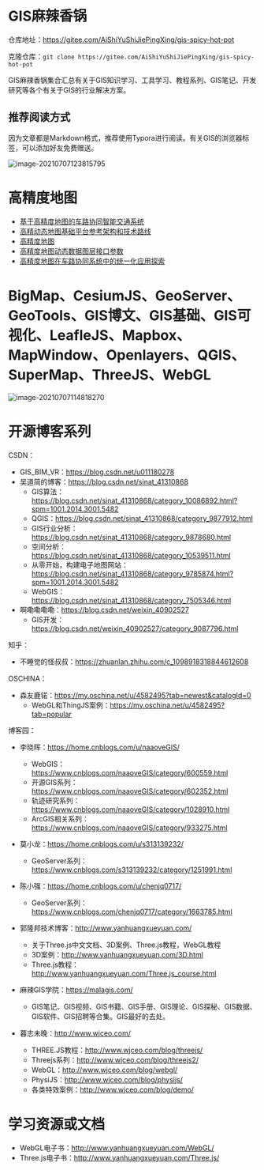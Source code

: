 # GIS麻辣香锅

仓库地址：https://gitee.com/AiShiYuShiJiePingXing/gis-spicy-hot-pot

克隆仓库：`git clone https://gitee.com/AiShiYuShiJiePingXing/gis-spicy-hot-pot`

GIS麻辣香锅集合汇总有关于GIS知识学习、工具学习、教程系列、GIS笔记、开发研究等各个有关于GIS的行业解决方案。



## 推荐阅读方式

因为文章都是Markdown格式，推荐使用Typora进行阅读。有关GIS的浏览器标签，可以添加好友免费赠送。

![image-20210707123815795](https://gitee.com/AiShiYuShiJiePingXing/img/raw/master/img/image-20210707123815795.png)



# 高精度地图

- [基于高精度地图的车路协同智能交通系统](https://gitee.com/AiShiYuShiJiePingXing/gis-spicy-hot-pot/blob/master/%E9%AB%98%E7%B2%BE%E5%BA%A6%E5%9C%B0%E5%9B%BE/%E5%9F%BA%E4%BA%8E%E9%AB%98%E7%B2%BE%E5%BA%A6%E5%9C%B0%E5%9B%BE%E7%9A%84%E8%BD%A6%E8%B7%AF%E5%8D%8F%E5%90%8C%E6%99%BA%E8%83%BD%E4%BA%A4%E9%80%9A%E7%B3%BB%E7%BB%9F.md)
- [高精动态地图基础平台参考架构和技术路线](https://gitee.com/AiShiYuShiJiePingXing/gis-spicy-hot-pot/blob/master/%E9%AB%98%E7%B2%BE%E5%BA%A6%E5%9C%B0%E5%9B%BE/%E9%AB%98%E7%B2%BE%E5%8A%A8%E6%80%81%E5%9C%B0%E5%9B%BE%E5%9F%BA%E7%A1%80%E5%B9%B3%E5%8F%B0%E5%8F%82%E8%80%83%E6%9E%B6%E6%9E%84%E5%92%8C%E6%8A%80%E6%9C%AF%E8%B7%AF%E7%BA%BF.md)
- [高精度地图 ](https://gitee.com/AiShiYuShiJiePingXing/gis-spicy-hot-pot/blob/master/%E9%AB%98%E7%B2%BE%E5%BA%A6%E5%9C%B0%E5%9B%BE/%E9%AB%98%E7%B2%BE%E5%BA%A6%E5%9C%B0%E5%9B%BE%20.md)
- [高精度地图动态数据图层接口参数](https://gitee.com/AiShiYuShiJiePingXing/gis-spicy-hot-pot/blob/master/%E9%AB%98%E7%B2%BE%E5%BA%A6%E5%9C%B0%E5%9B%BE/%E9%AB%98%E7%B2%BE%E5%BA%A6%E5%9C%B0%E5%9B%BE%E5%8A%A8%E6%80%81%E6%95%B0%E6%8D%AE%E5%9B%BE%E5%B1%82%E6%8E%A5%E5%8F%A3%E5%8F%82%E6%95%B0.md)
- [高精度地图在车路协同系统中的统一化应用探索](https://gitee.com/AiShiYuShiJiePingXing/gis-spicy-hot-pot/blob/master/%E9%AB%98%E7%B2%BE%E5%BA%A6%E5%9C%B0%E5%9B%BE/%E9%AB%98%E7%B2%BE%E5%BA%A6%E5%9C%B0%E5%9B%BE%E5%9C%A8%E8%BD%A6%E8%B7%AF%E5%8D%8F%E5%90%8C%E7%B3%BB%E7%BB%9F%E4%B8%AD%E7%9A%84%E7%BB%9F%E4%B8%80%E5%8C%96%E5%BA%94%E7%94%A8%E6%8E%A2%E7%B4%A2.md)



# BigMap、CesiumJS、GeoServer、GeoTools、GIS博文、GIS基础、GIS可视化、LeafleJS、Mapbox、MapWindow、Openlayers、QGIS、SuperMap、ThreeJS、WebGL

![image-20210707114818270](https://gitee.com/AiShiYuShiJiePingXing/img/raw/master/img/image-20210707114818270.png)



# 开源博客系列

CSDN：

- GIS_BIM_VR：https://blog.csdn.net/u011180278
- 吴道简的博客：https://blog.csdn.net/sinat_41310868
  - GIS算法：https://blog.csdn.net/sinat_41310868/category_10086892.html?spm=1001.2014.3001.5482
  - QGIS：https://blog.csdn.net/sinat_41310868/category_9877912.html
  - GIS行业分析：https://blog.csdn.net/sinat_41310868/category_9878680.html
  - 空间分析：https://blog.csdn.net/sinat_41310868/category_10539511.html
  - 从零开始，构建电子地图网站：https://blog.csdn.net/sinat_41310868/category_9785874.html?spm=1001.2014.3001.5482
  - WebGIS：https://blog.csdn.net/sinat_41310868/category_7505346.html
- 啊嘞嘞嘞嘞：https://blog.csdn.net/weixin_40902527
  - GIS开发：https://blog.csdn.net/weixin_40902527/category_9087796.html

知乎：

- 不睡觉的怪叔叔：https://zhuanlan.zhihu.com/c_1098918318844612608

OSCHINA：

- 森友鹿锘：https://my.oschina.net/u/4582495?tab=newest&catalogId=0
  - WebGL和ThingJS案例：https://my.oschina.net/u/4582495?tab=popular

博客园：

- 李晓晖：https://home.cnblogs.com/u/naaoveGIS/
  - WebGIS：https://www.cnblogs.com/naaoveGIS/category/600559.html
  - 开源GIS系列：https://www.cnblogs.com/naaoveGIS/category/602352.html
  - 轨迹研究系列：https://www.cnblogs.com/naaoveGIS/category/1028910.html
  - ArcGIS相关系列：https://www.cnblogs.com/naaoveGIS/category/933275.html

- 莫小龙：https://home.cnblogs.com/u/s313139232/
  - GeoServer系列：https://www.cnblogs.com/s313139232/category/1251991.html

- 陈小强：https://home.cnblogs.com/u/chenjq0717/
  - GeoServer系列：https://www.cnblogs.com/chenjq0717/category/1663785.html





- 郭隆邦技术博客：http://www.yanhuangxueyuan.com/
  - 关于Three.js中文文档、3D案例、Three.js教程，WebGL教程
  - 3D案例：http://www.yanhuangxueyuan.com/3D.html
  - Three.js教程：http://www.yanhuangxueyuan.com/Three.js_course.html

- 麻辣GIS学院：https://malagis.com/
  - GIS笔记、GIS视频、GIS书籍、GIS手册、GIS理论、GIS探秘、GIS数据、GIS软件、GIS招聘等合集。GIS最好的去处。

- 暮志未晚：http://www.wjceo.com/
  - THREE.JS教程：http://www.wjceo.com/blog/threejs/
  - Threejs系列：http://www.wjceo.com/blog/threejs2/
  - WebGL：http://www.wjceo.com/blog/webgl/
  - PhysiJS：http://www.wjceo.com/blog/physijs/
  - 各类特效案例：http://www.wjceo.com/blog/demo/



# 学习资源或文档

- WebGL电子书：http://www.yanhuangxueyuan.com/WebGL/
- Three.js电子书：http://www.yanhuangxueyuan.com/Three.js/